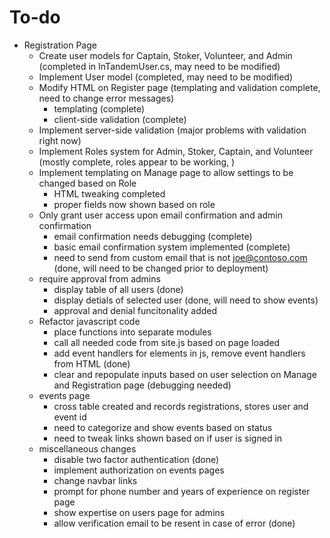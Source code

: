 # To-do

* Registration Page
  * Create user models for Captain, Stoker, Volunteer, and Admin (completed in InTandemUser.cs, may need to be modified)
  * Implement User model (completed, may need to be modified)
  * Modify HTML on Register page (templating and validation complete, need to change error messages)
    * templating (complete)
    * client-side validation (complete)
  * Implement server-side validation (major problems with validation right now)
  * Implement Roles system for Admin, Stoker, Captain, and Volunteer (mostly complete, roles appear to be working, )
  * Implement templating on Manage page to allow settings to be changed based on Role 
    * HTML tweaking completed 
    * proper fields now shown based on role
  * Only grant user access upon email confirmation and admin confirmation
    * email confirmation needs debugging (complete)
    * basic email confirmation system implemented (complete)
    * need to send from custom email that is not joe@contoso.com (done, will need to be changed prior to deployment)
  * require approval from admins 
    * display table of all users (done)
    * display detials of selected user (done, will need to show events)
    * approval and denial funcitonality added
  * Refactor javascript code
    * place functions into separate modules
    * call all needed code from site.js based on page loaded
    * add event handlers for elements in js, remove event handlers from HTML (done)
    * clear and repopulate inputs based on user selection on Manage and Registration page (debugging needed)
  * events page
    * cross table created and records registrations, stores user and event id
    * need to categorize and show events based on status
    * need to tweak links shown based on if user is signed in
  * miscellaneous changes
    * disable two factor authentication (done)
    * implement authorization on events pages
    * change navbar links
    * prompt for phone number and years of experience on register page
    * show expertise on users page for admins
    * allow verification email to be resent in case of error (done)
